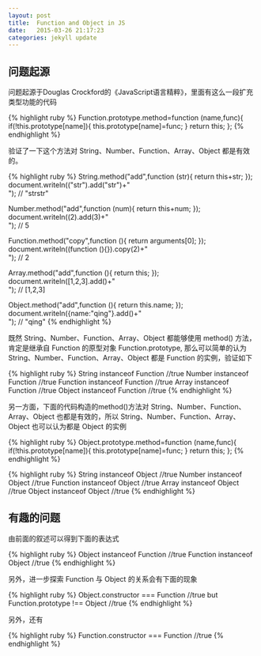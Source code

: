 ```yaml
---
layout: post
title:  Function and Object in JS
date:   2015-03-26 21:17:23
categories: jekyll update
---
```

<h2>问题起源</h2>
问题起源于Douglas Crockford的《JavaScript语言精粹》，里面有这么一段扩充类型功能的代码

{% highlight ruby %}
Function.prototype.method=function (name,func){
  if(!this.prototype[name]){
    this.prototype[name]=func;
  }
  return this;
};
{% endhighlight %}

验证了一下这个方法对 String、Number、Function、Array、Object 都是有效的。

{% highlight ruby %}
String.method("add",function (str){
  return this+str;
});
document.writeln(("str").add("str")+"<br>");	// "strstr"

Number.method("add",function (num){
  return this+num;
});
document.writeln((2).add(3)+"<br>");	// 5

Function.method("copy",function (){
  return arguments[0];
});
document.writeln((function (){}).copy(2)+"<br>");	// 2

Array.method("add",function (){
  return this;
});
document.writeln([1,2,3].add()+"<br>");		// [1,2,3]

Object.method("add",function (){
	return this.name;
});
document.writeln({name:"qing"}.add()+"<br>");	// "qing"
{% endhighlight %}

既然 String、Number、Function、Array、Object 都能够使用 method() 方法，肯定是继承自 Function 的原型对象 Function.prototype, 那么可以简单的认为 String、Number、Function、Array、Object 都是 Function 的实例，验证如下

{% highlight ruby %}
String instanceof Function	//true
Number instanceof Function	//true
Function instanceof Function	//true
Array instanceof Function	//true
Object instanceof Function	//true
{% endhighlight %}

另一方面，下面的代码构造的method()方法对 String、Number、Function、Array、Object 也都是有效的，所以 String、Number、Function、Array、Object 也可以认为都是 Object 的实例

{% highlight ruby %}
Object.prototype.method=function (name,func){
  if(!this.prototype[name]){
    this.prototype[name]=func;
  }
  return this;
};
{% endhighlight %}

{% highlight ruby %}
String instanceof Object	//true
Number instanceof Object	//true
Function instanceof Object	//true
Array instanceof Object	//true
Object instanceof Object	//true
{% endhighlight %}

<h2>有趣的问题</h2>

由前面的叙述可以得到下面的表达式

{% highlight ruby %}
Object instanceof Function	//true
Function instanceof Object	//true
{% endhighlight %}

另外，进一步探索 Function 与 Object 的关系会有下面的现象

{% highlight ruby %}
Object.constructor === Function	//true
but
Function.prototype !== Object	//true
{% endhighlight %}

另外，还有

{% highlight ruby %}
Function.constructor === Function	//true
{% endhighlight %}